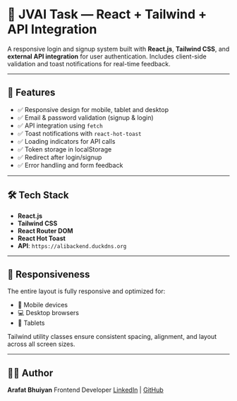# 🔐 JVAI Task — React + Tailwind + API Integration

A responsive login and signup system built with **React.js**, **Tailwind CSS**, and **external API integration** for user authentication. Includes client-side validation and toast notifications for real-time feedback.

---

## 🚀 Features

- ✅ Responsive design for mobile, tablet and desktop
- ✅ Email & password validation (signup & login)
- ✅ API integration using `fetch`
- ✅ Toast notifications with `react-hot-toast`
- ✅ Loading indicators for API calls
- ✅ Token storage in localStorage
- ✅ Redirect after login/signup
- ✅ Error handling and form feedback

---

## 🛠️ Tech Stack

- **React.js**
- **Tailwind CSS**
- **React Router DOM**
- **React Hot Toast**
- **API**: `https://alibackend.duckdns.org`

---

## 📱 Responsiveness

The entire layout is fully responsive and optimized for:

- 📱 Mobile devices
- 💻 Desktop browsers
- 📲 Tablets

Tailwind utility classes ensure consistent spacing, alignment, and layout across all screen sizes.

---

## 👨‍💻 Author

**Arafat Bhuiyan**
Frontend Developer
[LinkedIn](https://www.linkedin.com/in/arafatbhuiyan/) | [GitHub](https://github.com/Arafat-Bhuiyan)
